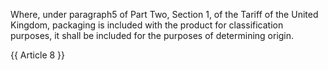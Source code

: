 Where, under paragraph5 of Part Two, Section 1, of the Tariff of the United Kingdom, packaging is included with the product for classification purposes, it shall be included for the purposes of determining origin.

{{ Article 8 }}
